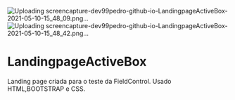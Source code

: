 ![Uploading screencapture-dev99pedro-github-io-LandingpageActiveBox-2021-05-10-15_48_09.png…]()
![Uploading screencapture-dev99pedro-github-io-LandingpageActiveBox-2021-05-10-15_48_42.png…]()
# LandingpageActiveBox
Landing page criada para o teste da FieldControl. Usado HTML,BOOTSTRAP e CSS.
